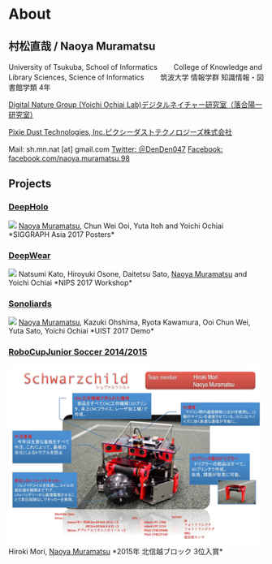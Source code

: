 # About

## 村松直哉 / Naoya Muramatsu
University of Tsukuba, School of Informatics　　
College of Knowledge and Library Sciences, Science of Informatics　　
筑波大学 情報学群 知識情報・図書館学類 4年　　

[Digital Nature Group (Yoichi Ochiai Lab)デジタルネイチャー研究室（落合陽一研究室）](http://t.umblr.com/redirect?z=http%3A%2F%2Fdigitalnature.slis.tsukuba.ac.jp&t=ZWMwNzgxY2RhOTMwZjY2ZDBiZDNhMWVhYTViYTYwNjM2ZWM2MmUzMyxUbU4zdWpESg%3D%3D&p=&m=0)　

[Pixie Dust Technologies, Inc.ピクシーダストテクノロジーズ株式会社](http://t.umblr.com/redirect?z=http%3A%2F%2Fpixiedusttech.com&t=MDE1NDFlYTYzMDdlODQ2MGI5OTNhNDNlNjU0MjNiMGYzZmJhNWFiYSxUbU4zdWpESg%3D%3D&p=&m=0)



Mail: sh.mn.nat [at] gmail.com 
[Twitter: ＠DenDen047](https://twitter.com/DenDen047) 
[Facebook: facebook.com/naoya.muramatsu.98](https://www.facebook.com/naoya.muramatsu.98)



## Projects

### [DeepHolo](http://digitalnature.slis.tsukuba.ac.jp/2017/11/deepholo/)
<img src="http://digitalnature.slis.tsukuba.ac.jp/wp-content/uploads/2017/11/deepholo_eyecatch.png" width="600px"/>
<u>Naoya Muramatsu</u>, Chun Wei Ooi, Yuta Itoh and Yoichi Ochiai  
*SIGGRAPH Asia 2017 Posters*

### [DeepWear](http://digitalnature.slis.tsukuba.ac.jp/2017/09/deepwear/)
<img src="http://digitalnature.slis.tsukuba.ac.jp/wp-content/uploads/2017/09/deepwear_keyvisual1000_1000.png" width="300px"/>
Natsumi Kato, Hiroyuki Osone, Daitetsu Sato, <u>Naoya Muramatsu</u> and Yoichi Ochiai  
*NIPS 2017 Workshop*

### [Sonoliards](http://digitalnature.slis.tsukuba.ac.jp/2017/10/sonoliards/)
<img src="http://digitalnature.slis.tsukuba.ac.jp/wp-content/uploads/2017/10/Sonoliard_webimg.jpg" width="300px"/>
<u>Naoya Muramatsu</u>, Kazuki Ohshima, Ryota Kawamura, Ooi Chun Wei, Yuta Sato, Yoichi Ochiai  
*UIST 2017 Demo*

### [RoboCupJunior Soccer 2014/2015](http://www.robocupjunior.jp/)
<img src="imgs/robocup.png" width="500px"/>
Hiroki Mori, <u>Naoya Muramatsu</u>  
*2015年 北信越ブロック 3位入賞*

